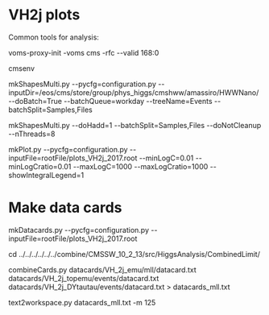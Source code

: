 VH2j plots
==============

Common tools for analysis:

voms-proxy-init -voms cms -rfc --valid 168:0

cmsenv

mkShapesMulti.py --pycfg=configuration.py  --inputDir=/eos/cms/store/group/phys_higgs/cmshww/amassiro/HWWNano/ --doBatch=True --batchQueue=workday --treeName=Events --batchSplit=Samples,Files

mkShapesMulti.py --doHadd=1 --batchSplit=Samples,Files --doNotCleanup --nThreads=8


mkPlot.py        --pycfg=configuration.py  --inputFile=rootFile/plots_VH2j_2017.root --minLogC=0.01 --minLogCratio=0.01 --maxLogC=1000 --maxLogCratio=1000  --showIntegralLegend=1 


Make data cards
===============

mkDatacards.py --pycfg=configuration.py --inputFile=rootFile/plots_VH2j_2017.root

cd ../../../../../../combine/CMSSW_10_2_13/src/HiggsAnalysis/CombinedLimit/

combineCards.py datacards/VH_2j_emu/mll/datacard.txt datacards/VH_2j_topemu/events/datacard.txt datacards/VH_2j_DYtautau/events/datacard.txt > datacards_mll.txt

text2workspace.py datacards_mll.txt -m 125
